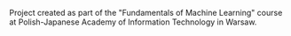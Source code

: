 Project created as part of the "Fundamentals of Machine Learning" course at Polish-Japanese Academy of Information Technology in Warsaw.
